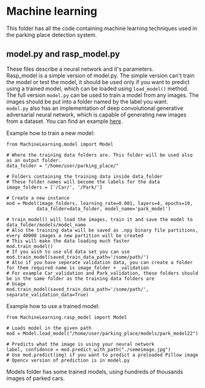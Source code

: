 
# Machine learning
This folder has all the code containing machine learning techniques used in the parking place detection system.    
## model.py and rasp_model.py
These files describe a neural network and it's parameters.   
Rasp_model is a simple version of model.py. The simple version can't train the model or test the model, it should be used only if you want to predict using a trained model, which can be loaded using `load_model()` method.    
The full version `model.py` can be used to train a model from any images. The images should be put into a folder named by the label you want.  
`model.py` also has an implementation of deep convolutional generative adversarial neural network, which is capable of generating new images from a dataset. You can find an example [here](generate_images.py). 

Example how to train a new model: 
```
from MachineLearning.model import Model

# Where the training data folders are. This folder will be used also as an output folder. 
data_folder = "/home/user/parking_place/"

# Folders containing the training data inside data_folder
# These folder names will become the labels for the data
image_folders = ['/Car/', '/Park/'] 

# Create a new instance
mod = Model(image_folders, learning_rate=0.001, layers=4, epochs=10,
           data_folder=data_folder, model_name='park_model')

# train_model() will load the images, train it and save the model to data_folder/models/model_name 
# Also the training data will be saved as .npy binary file partitions, every 40000 images a new partition will be created
# This will make the data loading much faster
mod.train_model()
# If you wish to use old data set you can use
mod.train_model(saved_train_data_path='/some/path/')
# Also if you have seperate validation data, you can create a folder for them required name is image_folder + _validation
# For example Car_validation and Park_validation, these folders should be in the same folder as the training data folders are
# Usage
mod.train_model(saved_train_data_path='/some/path/', separate_validation_data=True)

```

Example how to use a trained model:
```
from MachineLearning.rasp_model import Model

# Loads model in the given path
mod = Model.load_model("/home/user/parking_place/models/park_model22")

# Predicts what the image is using your neural network
label, confidence = mod.predict_with_path("./someimage.jpg")
# Use mod.predict(img) if you want to predict a preloaded Pillow image
# Opencv version of prediction is in model.py

```

Models folder has some trained models, using hundreds of thousands images of parked cars. 
   
